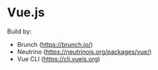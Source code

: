 # Vue.js

Build by:
- Brunch (https://brunch.io/)
- Neutrino (https://neutrinojs.org/packages/vue/)
- Vue CLI (https://cli.vuejs.org)
